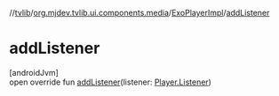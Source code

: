 //[tvlib](../../../index.md)/[org.mjdev.tvlib.ui.components.media](../index.md)/[ExoPlayerImpl](index.md)/[addListener](add-listener.md)

# addListener

[androidJvm]\
open override fun [addListener](add-listener.md)(listener: [Player.Listener](https://developer.android.com/reference/kotlin/androidx/media3/common/Player.Listener.html))
